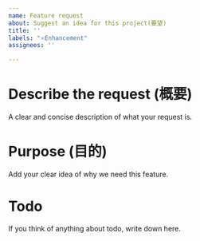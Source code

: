 ```yaml
---
name: Feature request
about: Suggest an idea for this project(要望)
title: ''
labels: "⭐Enhancement"
assignees: ''

---
```


<!---全部埋める必要はないです-->

# **Describe the request (概要)**
A clear and concise description of what your request is.

# **Purpose (目的)**
Add your clear idea of why we need this feature.

# **Todo**
If you think of anything about todo, write down here.
